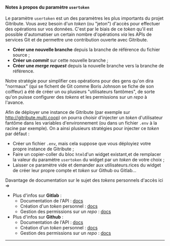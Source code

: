 
#### Notes à propos du paramètre `usertoken`

Le paramètre `usertoken` est un des paramètres les plus importants du projet Gitribute. Vous avez besoin d'un _token_ (ou "jeton") d'accès pour effectuer des opérations sur vos données. C'est par le biais de ce _token_ qu'il est possible d'automatiser un certain nombre d'opérations _via_ les APIs de services Git et de permettre une contribution ouverte avec Gitribute.

- **Créer une nouvelle branche** depuis la branche de référence du fichier source ;
- **Créer un _commit_** sur cette nouvelle branche ;
- **Créer une _merge request_** depuis la nouvelle branche vers la branche de référence.

Notre stratégie pour simplifier ces opérations pour des gens qu'on dira "normaux" (qui se fichent de Git comme Boris Johnson se fiche de son coiffeur) a été de créer un ou plusieurs "utilisateurs fantômes", de sorte qu'on puisse configurer des _tokens_ et les permissions sur un _repo_ à l'avance.

Afin de déployer une instance de Gitribute (par exemple sur http://gitribute.multi.coop) on pourra choisir d'injecter un _token_ d'utilisateur fantôme dans les variables d'environnement (ou dans un fichier `.env` à la racine par exemple). On a ainsi plusieurs stratégies pour injecter ce _token_ par défaut :

- Créer un fichier `.env`, mais cela suppose que vous déployiez votre propre instance de Gitribute ;
- Faire un copier-coller du bloc `html`d'un widget existant,et de remplacer la valeur du paramètre `usertoken` du widget par un _token_ de votre choix ;
- Laisser ce paramètre vide et demander aux utilisateurs.rices du widget de créer leur propre compte et _token_ sur Github ou Gitlab...

Davantage de documentation sur le sujet des _tokens_ personnels d'accès ici => 

- Plus d'infos sur **Gitlab** :
  - Documentation de l'API : [docs](https://docs.gitlab.com/ee/api/)
  - Création d'un _token_ personnel : [docs](https://docs.gitlab.com/ee/user/profile/personal_access_tokens.html)
  - Gestion des permissions sur un _repo_ : [docs](https://docs.gitlab.com/ee/user/permissions.html)
- Plus d'infos sur **Github** :
  - Documentation de l'API : [docs](https://docs.github.com/en/rest)
  - Création d'un _token_ personnel : [docs](https://docs.github.com/en/authentication/keeping-your-account-and-data-secure/creating-a-personal-access-token)
  - Gestion des permissions sur un _repo_ : [docs](https://docs.github.com/en/organizations/managing-access-to-your-organizations-repositories/repository-roles-for-an-organization)

---
